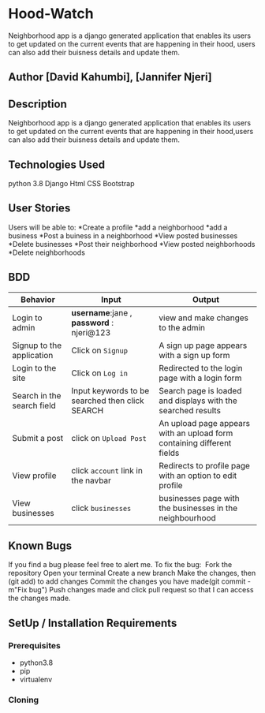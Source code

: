 # Hood-Watch
Neighborhood app is a django generated application that enables its users to get updated on the current events that are happening in their hood,
users can also add their buisness details and update them.
## Author [David Kahumbi], [Jannifer Njeri]
## Description
 Neighborhood app is a django generated application that enables its users to get updated on the current events that are happening in their hood,users can also add their buisness details and update them.
## Technologies Used
python 3.8
Django
Html
CSS
Bootstrap
## User Stories
Users will be able to:
*Create a profile
*add a neighborhood
*add a business
*Post a buiness in a neighborhood
*View posted businesses
*Delete businesses
*Post their neighborhood
*View posted neighborhoods
*Delete neighborhoods
## BDD
| Behavior            | Input                         | Output                        | 
| ------------------- | ----------------------------- | ----------------------------- | 
| Login to admin  | **username**:jane , **password** : njeri@123 | view and make changes to the admin | 
|Signup to the application | Click on `Signup` | A sign up page appears with a sign up form |
|  Login to the site | Click on `Log in`  | Redirected to the login page with a login form |
|  Search in the search field | Input keywords to be searched then click SEARCH | Search page is loaded and displays with the searched results |
|Submit a post|click on `Upload Post`| An upload page appears with an upload form containing different fields|
|View profile|click `account` link in the navbar|Redirects to profile page with an option to edit profile|
|View businesses|click `businesses`|businesses page with the businesses in the neighbourhood|
## Known Bugs
If you find a bug please feel free to alert me. To fix the bug:
​
Fork the repository
Open your terminal
Create a new branch
Make the changes, then (git add) to add changes
Commit the changes you have made(git commit -m"Fix bug")
Push changes made and click pull request so that I can access the changes made.
## SetUp / Installation Requirements
### Prerequisites
* python3.8
* pip
* virtualenv
### Cloning
